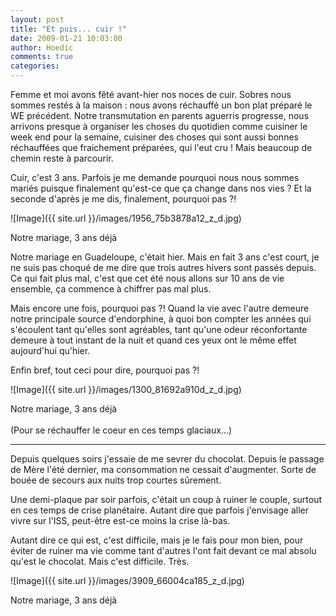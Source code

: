 ```yaml
---
layout: post
title: "Et puis... cuir !"
date: 2009-01-21 10:03:00
author: Hoedic
comments: true
categories: 
---
```



Femme et moi avons fêté avant-hier nos noces de cuir. Sobres nous sommes restés à la maison : nous avons réchauffé un bon plat préparé le WE précédent. Notre transmutation en parents aguerris progresse, nous arrivons presque à organiser les choses du quotidien comme cuisiner le week end pour la semaine, cuisiner des choses qui sont aussi bonnes réchauffées que fraichement préparées, qui l'eut cru ! Mais beaucoup de chemin reste à parcourir.

Cuir, c'est 3 ans. Parfois je me demande pourquoi nous nous sommes mariés puisque finalement qu'est-ce que ça change dans nos vies ? Et la seconde d'après je me dis, finalement, pourquoi pas ?!

![Image]({{ site.url }}/images/1956_75b3878a12_z_d.jpg)
<div class="photoattrib">Notre mariage, 3 ans déjà</div>


Notre mariage en Guadeloupe, c'était hier. Mais en fait 3 ans c'est court, je ne suis pas choqué de me dire que trois autres hivers sont passés depuis. Ce qui fait plus mal, c'est que cet été nous allons sur 10 ans de vie ensemble, ça commence à chiffrer pas mal plus.

Mais encore une fois, pourquoi pas ?! Quand la vie avec l'autre demeure notre principale source d'endorphine, à quoi bon compter les années qui s'écoulent tant qu'elles sont agréables, tant qu'une odeur réconfortante demeure à tout instant de la nuit et quand ces yeux ont le même effet aujourd'hui qu'hier.

Enfin bref, tout ceci pour dire, pourquoi pas ?!

![Image]({{ site.url }}/images/1300_81692a910d_z_d.jpg)
<div class="photoattrib">Notre mariage, 3 ans déjà</div>
<br/>(Pour se réchauffer le coeur en ces temps glaciaux...)



***

Depuis quelques soirs j'essaie de me sevrer du chocolat. Depuis le passage de Mère l'été dernier, ma consommation ne cessait d'augmenter. Sorte de bouée de secours aux nuits trop courtes sûrement.

Une demi-plaque par soir parfois, c'était un coup à ruiner le couple, surtout en ces temps de crise planétaire. Autant dire que parfois j'envisage aller vivre sur l'ISS, peut-être est-ce moins la crise là-bas.

Autant dire ce qui est, c'est difficile, mais je le fais pour mon bien, pour éviter de ruiner ma vie comme tant d'autres l'ont fait devant ce mal absolu qu'est le chocolat. Mais c'est difficile. Très.

![Image]({{ site.url }}/images/3909_66004ca185_z_d.jpg)
<div class="photoattrib">Notre mariage, 3 ans déjà</div>
